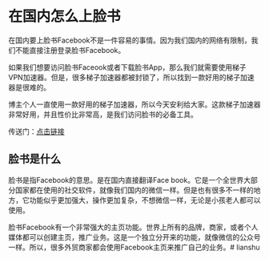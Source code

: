 # 在国内怎么上脸书 #
在国内要上脸书Facebook不是一件容易的事情。因为我们国内的网络有限制，我们不能直接注册登录脸书Facebook。

如果我们想要访问脸书Faceook或者下载脸书App，那么我们就需要使用梯子VPN加速器。但是，很多梯子加速器都被封锁了，所以找到一款好用的梯子加速器是很难的。

博主个人一直使用一款好用的梯子加速器，所以今天安利给大家。这款梯子加速器非常好用，并且性价比非常高，是我们访问脸书的必备工具。

传送门：[点击链接](https://yunjuting.com/auth/register?code=GIPS)

## 脸书是什么 ##
脸书是指Facebook的意思。是在国内直接翻译Face book。它是一个全世界大部分国家都在使用的社交软件，就像我们国内的微信一样。但是也有很多不一样的地方，它功能似乎更加强大，操作更加复杂，不想微信一样，无论是小孩老人都可以使用。

脸书Facebook有一个非常强大的主页功能。世界上所有的品牌，商家，或者个人媒体都可以创建主页，推广业务。这是一个独立分开来的功能，就像微信的公众号一样。所以，很多外贸商家都会使用Facebook主页来推广自己的业务。# lianshu
